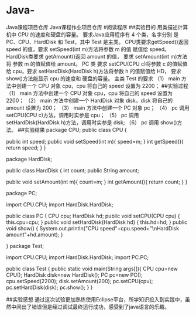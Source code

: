 # Java-
Java课程项目仓库
Java课程作业项目仓库
#阅读程序
##实验目的
用类描述计算机中 CPU 的速度和硬盘的容量。
要求Java应用程序有 4 个类，名字分别 是 PC、CPU、HardDisk 和 Test，其中 Test 是主类。
CPU类要求getSpeed()返回 speed 的值，要求 setSpeed(int m)方法将参数 m 的值 赋值给 speed。
HardDisk类要求 getAmount()返回 amount 的值， 要求 setAmount(int m)方法将 参数 m 的值赋值给 amount。
PC 类 要求 setCPU(CPU c)将参数 c 的值赋值给 cpu，要求 setHardDisk(HardDisk h)方法将参数 h 的值赋值给 HD， 要求 show()方法能显示 cpu 的速度和 硬盘的容量。 
主类 Test 的要求 （1） main 方法中创建一个 CPU 对象 cpu，cpu 将自己的 speed 设置为 2200；
##实验过程 
（1） main 方法中创建一个 CPU 对象 cpu，cpu 将自己的 speed 设置为 2200；
（2） main 方法中创建一个 HardDisk 对象 disk，disk 将自己的 amount 设置为 200；
（3） main 方法中创建一个 PC 对象 pc；
（4） pc 调用 setCPU(CPU c)方法，调用时实参是 cpu；
（5） pc 调用 setHardDisk(HardDisk h)方法，调用时实参是 disk;
（6） pc 调用 show()方法。
##实验结果
package CPU;
public class CPU {

public int speed;
public void setSpeed(int m){ 
speed=m;
}
int getSpeed(){
return speed; 
} 
}

package HardDisk;

public class HardDisk {
int count;
public String amount;

public void setAmount(int m){
count=m;
}
int getAmount(){
return count;
}
}

package PC;

import CPU.CPU;
import HardDisk.HardDisk;

public class PC {
 CPU cpu;
 HardDisk hd;
 public void setCPU(CPU cpu) {
  this.cpu=cpu;
 }
 public void setHardDisk(HardDisk hd) {
  this.hd=hd;
 }
 public void show() {
  System.out.println("CPU speed"+cpu.speed+"\nHardDisk amount"+hd.amount);
 }
 
 
}
package Test;

import CPU.CPU;
import HardDisk.HardDisk;
import PC.PC;

public class Test {
public static void main(String args[]){
CPU cpu=new CPU();
HardDisk disk=new HardDisk();
PC pc=new PC();
cpu.setSpeed(2200);
disk.setAmount(200);
pc.setCPU(cpu);
pc.setHardDisk(disk);
pc.show();
}
}

##实验感想 
通过这次试验更加熟练使用Eclipse平台，所学知识投入到实践中，虽然中间出了错误但是经过调试最终运行成功，感受到了java语言的乐趣。
